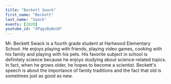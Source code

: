 ```yaml
---
title: "Beckett Swack"
first_name: "Beckett"
last_name: "Swack"
events: [2020]
youtube_id: "4PqgsByWuU0"
---
```


Mr. Beckett Swack is a fourth grade student at Hartwood Elementary School. He enjoys playing with friends, playing video games, cooking with his family and playing with his pets. His favorite subject in school is definitely science because he enjoys studying about science-related topics. In fact, when he grows older, he hopes to become a scientist. Beckett's speech is about the importance of family traditions and the fact that old is sometimes just as good as new.
